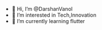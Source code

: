 - 👋 Hi, I’m @DarshanVanol
- 👀 I’m interested in Tech,Innovation
- 🌱 I’m currently learning flutter 
